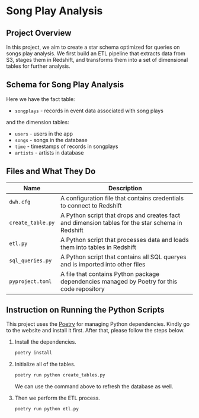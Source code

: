 # Song Play Analysis

## Project Overview

In this project, we aim to create a star schema optimized for queries on songs play analysis. We first build an ETL pipeline that extracts data from S3, stages them in Redshift, and transforms them into a set of dimensional tables for further analysis.

## Schema for Song Play Analysis

Here we have the fact table:

* `songplays` - records in event data associated with song plays

and the dimension tables:

* `users` - users in the app
* `songs` - songs in the database
* `time` - timestamps of records in songplays
* `artists` - artists in database

## Files and What They Do

| Name | Description |
| - | - |
| `dwh.cfg` | A configuration file that contains credentials to connect to Redshift |
| `create_table.py` | A Python script that drops and creates fact and dimension tables for the star schema in Redshift |
| `etl.py` | A Python script that processes data and loads them into tables in Redshift |
| `sql_queries.py` | A Python script that contains all SQL queryes and is imported into other files |
| `pyproject.toml` | A file that contains Python package dependencies managed by Poetry for this code repository |

## Instruction on Running the Python Scripts

This project uses the [Poetry](https://python-poetry.org/) for managing Python dependencies.
Kindly go to the website and install it first. After that, please follow the steps below.

1. Install the dependencies.

    ```bash
    poetry install
    ```

1. Initialize all of the tables.

    ```bash
    poetry run python create_tables.py
    ```

    We can use the command above to refresh the database as well.

1. Then we perform the ETL process.

    ```bash
    poetry run python etl.py
    ```
